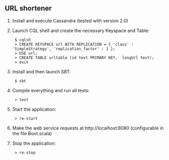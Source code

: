 ## URL shortener

1. Install and execute Cassandra (tested with version 2.0)

2. Launch CQL shell and create the necessary Keyspace and Table:

        $ cqlsh
        > CREATE KEYSPACE url WITH REPLICATION = { 'class' : 'SimpleStrategy', 'replication_factor' : 1 };
        > USE url;
        > CREATE TABLE urltable (id text PRIMARY KEY,  longUrl text);
        > exit

3. Install and then launch SBT:

        $ sbt

4. Compile everything and run all tests:

        > test

5. Start the application:

        > re-start

6. Make the web service requests at http://localhost:8080 (configurable in the file Boot.scala)

7. Stop the application:

        > re-stop
